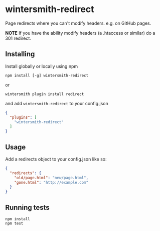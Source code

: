 wintersmith-redirect
====================

Page redirects where you can't modify headers. e.g. on GitHub pages.

**NOTE** If you have the ability modify headers (a .htaccess or similar) do a 301 redirect.

## Installing

Install globally or locally using npm

```
npm install [-g] wintersmith-redirect
```

or

```
wintersmith plugin install redirect
```

and add `wintersmith-redirect` to your config.json

```json
{
  "plugins": [
    "wintersmith-redirect"
  ]
}
```

## Usage

Add a redirects object to your config.json like so:

```json
{
  "redirects": {
    "old/page.html": "new/page.html",
    "gone.html": "http://example.com"
  }
}
```

## Running tests

```
npm install
npm test
```
